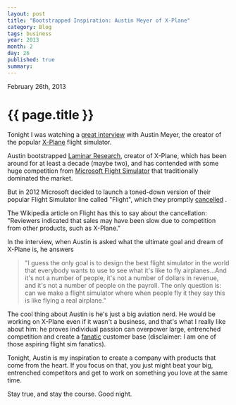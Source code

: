 ```yaml
---
layout: post
title: "Bootstrapped Inspiration: Austin Meyer of X-Plane"
category: Blog
tags: business
year: 2013
month: 2
day: 26
published: true
summary: 
---
```


<p class="meta">February 26th, 2013</p>

# {{ page.title }} #

Tonight I was watching a [great interview](http://www.youtube.com/watch?v=KmdiQcybhLw) with Austin Meyer, the creator of the popular [X-Plane](http://x-plane.com/) flight simulator.

Austin bootstrapped [Laminar Research](http://www.laminarresearch.com/), creator of X-Plane, which has been around for at least a decade (maybe two), and has contended with some huge competition from [Microsoft Flight Simulator](http://en.wikipedia.org/wiki/Microsoft_Flight_Simulator) that traditionally dominated the market.

But in 2012 Microsoft decided to launch a toned-down version of their popular Flight Simulator line called "Flight", which they promptly [cancelled](http://en.wikipedia.org/wiki/Microsoft_Flight#Cancellation) .

The Wikipedia article on Flight has this to say about the cancellation: "Reviewers indicated that sales may have been slow due to competition from other products, such as X-Plane."

In the interview, when Austin is asked what the ultimate goal and dream of X-Plane is, he answers

> "I guess the only goal is to design the best flight simulator in the world that everybody wants to use to see what it's like to fly airplanes...And it's not a number of people, it's not a number of dollars in revenue, and it's not a number of people on the payroll. The only question is: can we make a flight simulator where when people fly it they say this is like flying a real airplane."

The cool thing about Austin is he's just a big aviation nerd. He would be working on X-Plane even if it wasn't a business, and that's what I really like about him: he proves individual passion can overpower large, entrenched competition and create a [fanatic](http://x-plane.org/) customer base (disclaimer: I am one of those aspiring flight sim fanatics).

Tonight, Austin is my inspiration to create a company with products that come from the heart. If you focus on that, you just might beat your big, entrenched competitors and get to work on something you love at the same time.

Stay true, and stay the course. Good night.
